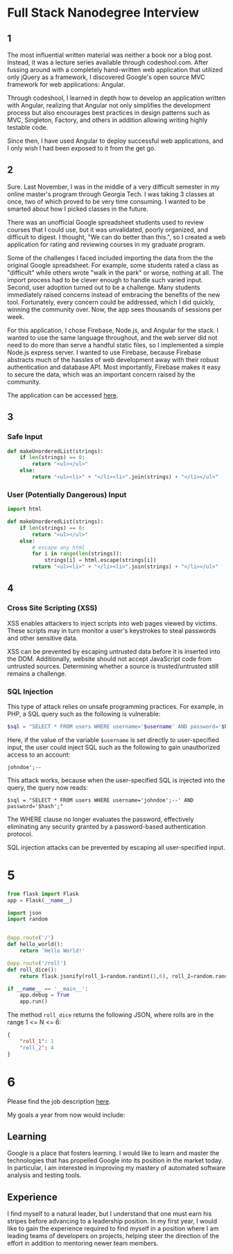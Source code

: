 
# Full Stack Nanodegree Interview

## 1

The most influential written material was neither a book nor a blog post.
Instead, it was a lecture series available through codeshool.com. After fussing
around with a completely hand-written web application that utilized only jQuery
as a framework, I discovered Google's open source MVC framework for web
applications: Angular.

Through codeshool, I learned in depth how to develop an application written with
Angular, realizing that Angular not only simplifies the development process but
also encourages best practices in design patterns such as MVC, Singleton,
Factory, and others in addition allowing writing highly testable code.

Since then, I have used Angular to deploy successful web applications, and I
only wish I had been exposed to it from the get go.

## 2

Sure. Last November, I was in the middle of a very difficult semester in my
online master's program through Georgia Tech. I was taking 3 classes at once,
two of which proved to be very time consuming. I wanted to be smarted about how
I picked classes in the future.

There was an unofficial Google spreadsheet students used to review courses that
I could use, but it was unvalidated, poorly organized, and difficult to digest.
I thought, "We can do better than this.", so I created a web application for
rating and reviewing courses in my graduate program.

Some of the challenges I faced included importing the data from the the original
Google spreadsheet. For example, some students rated a class as "difficult"
while others wrote "walk in the park" or worse, nothing at all. The import
process had to be clever enough to handle such varied input. Second, user
adoption turned out to be a challenge. Many students immediately raised concerns
instead of embracing the benefits of the new tool. Fortunately, every concern
could be addressed, which I did quickly, winning the community over. Now, the
app sees thousands of sessions per week.

For this application, I chose Firebase, Node.js, and Angular for the stack. I
wanted to use the same language throughout, and the web server did not need to
do more than serve a handful static files, so I implemented a simple Node.js
express server. I wanted to use Firebase, because Firebase abstracts much of the
hassles of web development away with their robust authentication and database
API. Most importantly, Firebase makes it easy to secure the data, which was an
important concern raised by the community.

The application can be accessed [here](https://gt-course-surveys.herokuapp.com).

## 3

### Safe Input

```python
def makeUnorderedList(strings):
    if len(strings) == 0:
        return "<ul></ul>"
    else:
        return "<ul><li>" + "</li><li>".join(strings) + "</li></ul>"
```

### User (Potentially Dangerous) Input

```python
import html

def makeUnorderedList(strings):
    if len(strings) == 0:
        return "<ul></ul>"
    else:
        # escape any html
        for i in range(len(strings)):
            strings[i] = html.escape(strings[i])
        return "<ul><li>" + "</li><li>".join(strings) + "</li></ul>"
```

## 4

### Cross Site Scripting (XSS)

XSS enables attackers to inject scripts into web pages viewed by victims. These
scripts may in turn monitor a user's keystrokes to steal passwords and other
sensitive data.

XSS can be prevented by escaping untrusted data before it is inserted into the
DOM. Additionally, website should not accept JavaScript code from untrusted
sources. Determining whether a source is trusted/untrusted still remains a
challenge.

### SQL Injection

This type of attack relies on unsafe programming practices. For example, in PHP,
a SQL query such as the following is vulnerable:

```php
$sql = "SELECT * FROM users WHERE username='$username' AND password='$hash';"
```

Here, if the value of the variable `$username` is set directly to user-specified
input, the user could inject SQL such as the following to gain unauthorized
access to an account:

```
johndoe';--
```

This attack works, because when the user-specified SQL is injected into the
query, the query now reads:

```
$sql = "SELECT * FROM users WHERE username='johndoe';--' AND password='$hash';"
```

The WHERE clause no longer evaluates the password, effectively eliminating any
security granted by a password-based authentication protocol.

SQL injection attacks can be prevented by escaping all user-specified input.

# 5

```python
from flask import Flask
app = Flask(__name__)

import json
import random


@app.route('/')
def hello_world():
    return 'Hello World!'

@app.route('/roll')
def roll_dice():
    return flask.jsonify(roll_1=random.randint(1,6), roll_2=random.randint(1,6))

if __name__ == '__main__':
    app.debug = True
    app.run()
```

The method `roll_dice` returns the following JSON, where rolls are in the range
1 <= N <= 6:

```json
{
    "roll_1": 1
    "roll_2": 4
}
```

# 6

Please find the job description [here](https://www.google.com/about/careers/search#!t=jo&jid=42165&).

My goals a year from now would include:

## Learning

Google is a place that fosters learning. I would like to learn and master the
technologies that has propelled Google into its position in the market today.
In particular, I am interested in improving my mastery of automated software
analysis and testing tools.

## Experience

I find myself to a natural leader, but I understand that one must earn his
stripes before advancing to a leadership position. In my first year, I would
like to gain the experience required to find myself in a position where I am
leading teams of developers on projects, helping steer the direction of the
effort in addition to mentoring newer team members.
